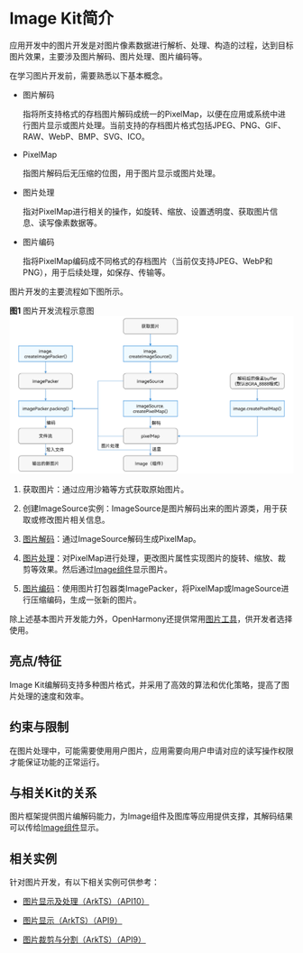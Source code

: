 # Image Kit简介

应用开发中的图片开发是对图片像素数据进行解析、处理、构造的过程，达到目标图片效果，主要涉及图片解码、图片处理、图片编码等。

在学习图片开发前，需要熟悉以下基本概念。

- 图片解码
  
  指将所支持格式的存档图片解码成统一的PixelMap，以便在应用或系统中进行图片显示或图片处理。当前支持的存档图片格式包括JPEG、PNG、GIF、RAW、WebP、BMP、SVG、ICO。

- PixelMap
  
  指图片解码后无压缩的位图，用于图片显示或图片处理。

- 图片处理
  
  指对PixelMap进行相关的操作，如旋转、缩放、设置透明度、获取图片信息、读写像素数据等。

- 图片编码
  
  指将PixelMap编码成不同格式的存档图片（当前仅支持JPEG、WebP和PNG），用于后续处理，如保存、传输等。

图片开发的主要流程如下图所示。

**图1** 图片开发流程示意图  
![Image development process](figures/image-development-process.png)

1. 获取图片：通过应用沙箱等方式获取原始图片。

2. 创建ImageSource实例：ImageSource是图片解码出来的图片源类，用于获取或修改图片相关信息。

3. [图片解码](image-decoding.md)：通过ImageSource解码生成PixelMap。

4. [图片处理](image-transformation.md)：对PixelMap进行处理，更改图片属性实现图片的旋转、缩放、裁剪等效果。然后通过[Image组件](../../ui/arkts-graphics-display.md)显示图片。

5. [图片编码](image-encoding.md)：使用图片打包器类ImagePacker，将PixelMap或ImageSource进行压缩编码，生成一张新的图片。

除上述基本图片开发能力外，OpenHarmony还提供常用[图片工具](image-tool.md)，供开发者选择使用。

## 亮点/特征

Image Kit编解码支持多种图片格式，并采用了高效的算法和优化策略，提高了图片处理的速度和效率。

## 约束与限制

在图片处理中，可能需要使用用户图片，应用需要向用户申请对应的读写操作权限才能保证功能的正常运行。

## 与相关Kit的关系

图片框架提供图片编解码能力，为Image组件及图库等应用提供支撑，其解码结果可以传给[Image组件](../../ui/arkts-graphics-display.md)显示。

## 相关实例

针对图片开发，有以下相关实例可供参考：

- [图片显示及处理（ArkTS）（API10）](https://gitee.com/openharmony/applications_app_samples/tree/master/code/BasicFeature/Media/Image)

- [图片显示（ArkTS）（API9）](https://gitee.com/openharmony/applications_app_samples/tree/master/code/BasicFeature/Media/ImageShow)

- [图片裁剪与分割（ArkTS）（API9）](https://gitee.com/openharmony/applications_app_samples/tree/master/code/BasicFeature/Media/GamePuzzle)
